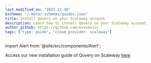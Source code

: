 ```yaml
---
last_modified_on: "2023-12-30"
$schema: "/.meta/.schemas/guides.json"
title: Install Qovery on your Scaleway account
description: Learn how to install Qovery on your Scaleway account
author_github: https://github.com/evoxmusic
tags: ["type: guide", "cloud_provider: scaleway"]
---
```


import Alert from '@site/src/components/Alert';

<Alert type="warning">

Access our new installation guide of Qovery on Scaleway [here][docs.getting-started.install-qovery.scaleway]

</Alert>


[docs.getting-started.install-qovery.scaleway]: /docs/getting-started/install-qovery/scaleway/
